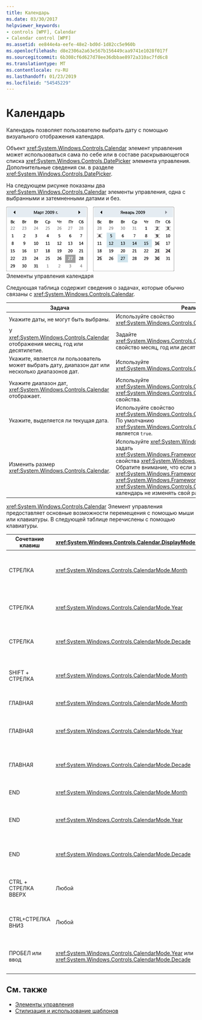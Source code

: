 ```yaml
---
title: Календарь
ms.date: 03/30/2017
helpviewer_keywords:
- controls [WPF], Calendar
- Calendar control [WPF]
ms.assetid: ee844e4a-eefe-48e2-bd0d-1d82cc5e960b
ms.openlocfilehash: d8e2306a2a63e567b156449caa9741e1028f017f
ms.sourcegitcommit: 6b308cf6d627d78ee36dbbae8972a310ac7fd6c8
ms.translationtype: MT
ms.contentlocale: ru-RU
ms.lasthandoff: 01/23/2019
ms.locfileid: "54545229"
---
```

# <a name="calendar"></a>Календарь
Календарь позволяет пользователю выбрать дату с помощью визуального отображения календаря.  
  
 Объект <xref:System.Windows.Controls.Calendar> элемент управления может использоваться сама по себе или в составе раскрывающегося списка <xref:System.Windows.Controls.DatePicker> элемента управления. Дополнительные сведения см. в разделе <xref:System.Windows.Controls.DatePicker>.  
  
 На следующем рисунке показаны два <xref:System.Windows.Controls.Calendar> элементы управления, одна с выбранными и затемненными датами и без.  
  
 ![Элементы управления календаря](../../../../docs/framework/wpf/controls/media/ndp-calendarcontrols.png "NDP_CalendarControls")  
Элементы управления календаря  
  
 Следующая таблица содержит сведения о задачах, которые обычно связаны с <xref:System.Windows.Controls.Calendar>.  
  
|Задача|Реализация|  
|----------|--------------------|  
|Укажите даты, не могут быть выбраны.|Используйте свойство <xref:System.Windows.Controls.Calendar.BlackoutDates%2A>.|  
|У <xref:System.Windows.Controls.Calendar> отображения месяц, год или десятилетие.|Задайте <xref:System.Windows.Controls.Calendar.DisplayMode%2A> свойство месяц, год или десятилетие.|  
|Укажите, является ли пользователь может выбрать дату, диапазон дат или несколько диапазонов дат.|Используйте <xref:System.Windows.Controls.Calendar.SelectionMode%2A>.|  
|Укажите диапазон дат, <xref:System.Windows.Controls.Calendar> отображает.|Используйте <xref:System.Windows.Controls.Calendar.DisplayDateStart%2A> и <xref:System.Windows.Controls.Calendar.DisplayDateEnd%2A> свойства.|  
|Укажите, выделяется ли текущая дата.|Используйте свойство <xref:System.Windows.Controls.Calendar.IsTodayHighlighted%2A>. По умолчанию <xref:System.Windows.Controls.Calendar.IsTodayHighlighted%2A> является `true`.|  
|Изменить размер <xref:System.Windows.Controls.Calendar>.|Используйте <xref:System.Windows.Controls.Viewbox> или задать <xref:System.Windows.FrameworkElement.LayoutTransform%2A> свойства <xref:System.Windows.Media.ScaleTransform>. Обратите внимание, что если задать <xref:System.Windows.FrameworkElement.Width%2A> и <xref:System.Windows.FrameworkElement.Height%2A> свойства <xref:System.Windows.Controls.Calendar>, фактический календарь не изменять свой размер.|  
  
 <xref:System.Windows.Controls.Calendar> Элемент управления предоставляет основные возможности перемещения с помощью мыши или клавиатуры. В следующей таблице перечислены с помощью клавиатуры.  
  
|Сочетание клавиш|<xref:System.Windows.Controls.Calendar.DisplayMode%2A>|Действие|  
|---------------------|-----------------------------------------------------------------------------------------------------------------------------------------------------------|------------|  
|СТРЕЛКА|<xref:System.Windows.Controls.CalendarMode.Month>|Изменения <xref:System.Windows.Controls.Calendar.SelectedDate%2A> свойство Если <xref:System.Windows.Controls.Calendar.SelectionMode%2A> не задано значение <xref:System.Windows.Controls.CalendarSelectionMode.None>.|  
|СТРЕЛКА|<xref:System.Windows.Controls.CalendarMode.Year>|Изменяет значение месяца для <xref:System.Windows.Controls.Calendar.DisplayDate%2A> свойство. Обратите внимание, что <xref:System.Windows.Controls.Calendar.SelectedDate%2A> остается неизменным.|  
|СТРЕЛКА|<xref:System.Windows.Controls.CalendarMode.Decade>|Изменяет значение года для <xref:System.Windows.Controls.Calendar.DisplayDate%2A>. Обратите внимание, что <xref:System.Windows.Controls.Calendar.SelectedDate%2A> остается неизменным.|  
|SHIFT + СТРЕЛКА|<xref:System.Windows.Controls.CalendarMode.Month>|Если <xref:System.Windows.Controls.Calendar.SelectionMode%2A> равно <xref:System.Windows.Controls.CalendarSelectionMode.SingleDate> или <xref:System.Windows.Controls.CalendarSelectionMode.None>, расширяет спектр выбранных дат.|  
|ГЛАВНАЯ|<xref:System.Windows.Controls.CalendarMode.Month>|Изменения <xref:System.Windows.Controls.Calendar.SelectedDate%2A> первый день текущего месяца.|  
|ГЛАВНАЯ|<xref:System.Windows.Controls.CalendarMode.Year>|Изменяет значение месяца для <xref:System.Windows.Controls.Calendar.DisplayDate%2A> к первому месяцу года. <xref:System.Windows.Controls.Calendar.SelectedDate%2A> Остается неизменным.|  
|ГЛАВНАЯ|<xref:System.Windows.Controls.CalendarMode.Decade>|Изменяет значение года для <xref:System.Windows.Controls.Calendar.DisplayDate%2A> на первый год десятилетия. <xref:System.Windows.Controls.Calendar.SelectedDate%2A> Остается неизменным.|  
|END|<xref:System.Windows.Controls.CalendarMode.Month>|Изменения <xref:System.Windows.Controls.Calendar.SelectedDate%2A> до последнего дня текущего месяца.|  
|END|<xref:System.Windows.Controls.CalendarMode.Year>|Изменяет значение месяца для <xref:System.Windows.Controls.Calendar.DisplayDate%2A> последний месяц года. <xref:System.Windows.Controls.Calendar.SelectedDate%2A> Остается неизменным.|  
|END|<xref:System.Windows.Controls.CalendarMode.Decade>|Изменяет значение года для <xref:System.Windows.Controls.Calendar.DisplayDate%2A> за прошлый год десятилетия. <xref:System.Windows.Controls.Calendar.SelectedDate%2A> Остается неизменным.|  
|CTRL + СТРЕЛКА ВВЕРХ|Любой|Переходит к следующему большего размера <xref:System.Windows.Controls.Calendar.DisplayMode%2A>. Если <xref:System.Windows.Controls.Calendar.DisplayMode%2A> уже <xref:System.Windows.Controls.CalendarMode.Decade>, никаких действий.|  
|CTRL+СТРЕЛКА ВНИЗ|Любой|Переходит к следующему меньшего размера <xref:System.Windows.Controls.Calendar.DisplayMode%2A>. Если <xref:System.Windows.Controls.Calendar.DisplayMode%2A> уже <xref:System.Windows.Controls.CalendarMode.Month>, никаких действий.|  
|ПРОБЕЛ или ввод|<xref:System.Windows.Controls.CalendarMode.Year> или <xref:System.Windows.Controls.CalendarMode.Decade>|Коммутаторы <xref:System.Windows.Controls.Calendar.DisplayMode%2A> для <xref:System.Windows.Controls.CalendarMode.Month> или <xref:System.Windows.Controls.CalendarMode.Year> представленный элемент, имеющий фокус.|  
  
## <a name="see-also"></a>См. также
- [Элементы управления](../../../../docs/framework/wpf/controls/index.md)
- [Стилизация и использование шаблонов](../../../../docs/framework/wpf/controls/styling-and-templating.md)
